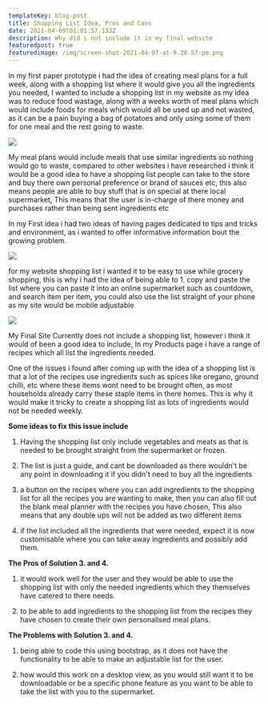 ```yaml
---
templateKey: blog-post
title: Shopping List Idea, Pros and Cons
date: 2021-04-09T01:01:57.133Z
description: Why did i not include it in my final website
featuredpost: true
featuredimage: /img/screen-shot-2021-04-07-at-9.28.57-pm.png
---
```

In my first paper prototype i had the idea of creating meal plans for a full week, along with a shopping list where it would give you all the ingredients you needed, I wanted to include a shopping list in my website as my idea was to reduce food wastage, along with a weeks worth of meal plans which would include foods for meals which would all be used up and not wasted, as it can be a pain buying a bag of potatoes and only using some of them for one meal and the rest going to waste.

![](/img/screen-shot-2021-04-07-at-9.28.57-pm.png)

My meal plans would include meals that use similar ingredients so nothing would go to waste, compared to other websites i have researched i think it would be a good idea to have a shopping list people can take to the store and buy there own personal preference or brand of sauces etc, this also means people are able to buy stuff that is on special  at there local supermarket, This means that the user is in-charge of there money and purchases rather than being sent ingredients etc

In my First idea i had two ideas of having pages dedicated to tips and tricks and environment, as i wanted to offer informative information bout the growing problem.

![](/img/screen-shot-2021-04-07-at-9.29.22-pm.png)

for my website shopping list i wanted it to be easy to use while grocery shopping, this is why i had the idea of being able to 1. copy and paste the list where you can paste it into an online supermarket such as countdown, and search item per item, you could also use the list straight of your phone as my site would be mobile adjustable

![](/img/screen-shot-2021-04-07-at-9.29.41-pm.png)

My Final Site Currently does not include a shopping list, however i think it would of been a good idea to include, In my Products page i have a range of recipes which all list the ingredients needed. 



One of the issues i found after coming up with the idea of a shopping list is that a lot of the recipes use ingredients such as spices like oregano, ground chilli, etc where these items wont need to be brought often, as most households already carry these staple items in there homes. This is why it would make it tricky to create a shopping list as lots of ingredients would not be needed weekly.



**Some ideas to fix this issue include**



1. Having the shopping list only include vegetables and meats as that is needed to be brought straight from the supermarket or frozen.



2. The list is just a guide, and cant be downloaded as there wouldn't be any point in downloading it if you didn't need to buy all the ingredients



3. a button on the recipes where you can add ingredients to the shopping list for all the recipes you are wanting to make, then you can also fill out the blank meal planner with the recipes you have chosen, This also means that any double ups will not be added as two different items

4. if the list included all the ingredients that were needed, expect it is now customisable where you can take away ingredients and possibly add them.

**The Pros of Solution 3. and 4.**

1. it would work well for the user and they would be able to use the shopping list with only the needed ingredients which they themselves have catered to there needs

2. to be able to add ingredients to the shopping list from the recipes  they have chosen to create their own personalised meal plans.

**The Problems with Solution 3. and 4.**

1. being able to code this using bootstrap, as it does not have the functionality to be able to make an adjustable list for the user.



2.  how would this work on a desktop view, as you would still want it to be downloadable or be a specific phone feature as you want to be able to take the list with you to the supermarket.
